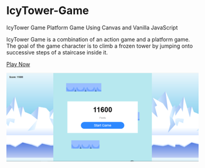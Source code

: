 # IcyTower-Game
IcyTower Game Platform Game Using Canvas and Vanilla JavaScript

IcyTower Game is a combination of an action game and a platform game.
The goal of the game character is to climb a frozen tower 
by jumping onto successive steps of a staircase inside it.


<a href="https://mo0hamedradwan.github.io/IcyTower-Game">Play Now</a>

<img src="icyTower.PNG" />
